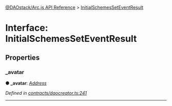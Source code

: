 [@DAOstack/Arc.js API Reference](../README.md) > [InitialSchemesSetEventResult](../interfaces/initialschemesseteventresult.md)



# Interface: InitialSchemesSetEventResult


## Properties
<a id="_avatar"></a>

###  _avatar

**●  _avatar**:  *[Address](../#address)* 

*Defined in [contracts/daocreator.ts:241](https://github.com/daostack/arc.js/blob/0fff6d4/lib/contracts/daocreator.ts#L241)*





___


